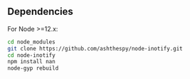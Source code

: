 
## Dependencies

For Node >=12.x:

```sh
cd node_modules
git clone https://github.com/ashthespy/node-inotify.git
cd node-inotify
npm install nan
node-gyp rebuild
```
